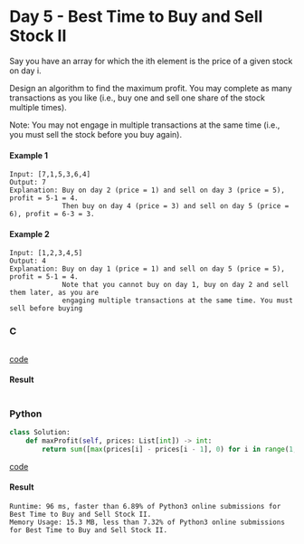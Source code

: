 # Day 5 - Best Time to Buy and Sell Stock II
Say you have an array for which the ith element is the price of a given stock on day i.

Design an algorithm to find the maximum profit. You may complete as many transactions as you like (i.e., buy one and sell one share of the stock multiple times).

Note: You may not engage in multiple transactions at the same time (i.e., you must sell the stock before you buy again).

#### Example 1
```
Input: [7,1,5,3,6,4]
Output: 7
Explanation: Buy on day 2 (price = 1) and sell on day 3 (price = 5), profit = 5-1 = 4.
             Then buy on day 4 (price = 3) and sell on day 5 (price = 6), profit = 6-3 = 3.
```

#### Example 2
```
Input: [1,2,3,4,5]
Output: 4
Explanation: Buy on day 1 (price = 1) and sell on day 5 (price = 5), profit = 5-1 = 4.
             Note that you cannot buy on day 1, buy on day 2 and sell them later, as you are
             engaging multiple transactions at the same time. You must sell before buying
```

### C
```C

```
[code](C/Best-Time-to-Buy-and-Sell-Stock-II.c)

#### Result
```

```

### Python
```python
class Solution:
    def maxProfit(self, prices: List[int]) -> int:
        return sum([max(prices[i] - prices[i - 1], 0) for i in range(1, len(prices))])
```
[code](Python/Best-Time-to-Buy-and-Sell-Stock-II.py)

#### Result
```
Runtime: 96 ms, faster than 6.89% of Python3 online submissions for Best Time to Buy and Sell Stock II.
Memory Usage: 15.3 MB, less than 7.32% of Python3 online submissions for Best Time to Buy and Sell Stock II.
```
